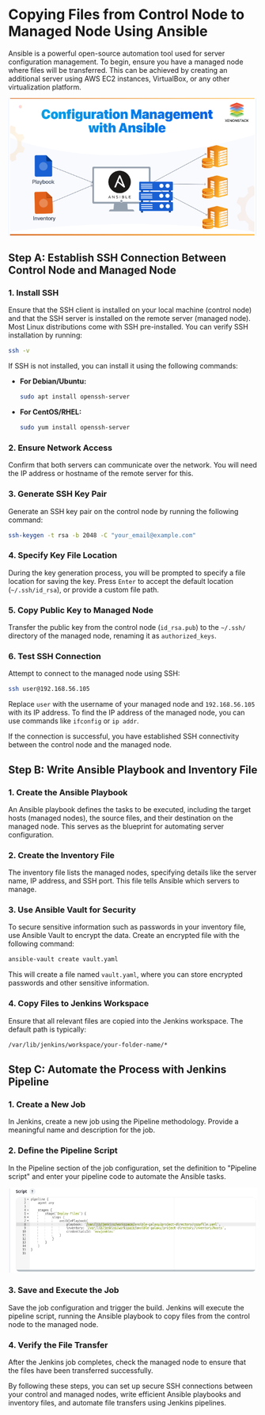 # Copying Files from Control Node to Managed Node Using Ansible

Ansible is a powerful open-source automation tool used for server configuration management. To begin, ensure you have a managed node where files will be transferred. This can be achieved by creating an additional server using AWS EC2 instances, VirtualBox, or any other virtualization platform.

![Alt text](images/ansible.jpg)

## Step A: Establish SSH Connection Between Control Node and Managed Node

### 1. Install SSH

Ensure that the SSH client is installed on your local machine (control node) and that the SSH server is installed on the remote server (managed node). Most Linux distributions come with SSH pre-installed. You can verify SSH installation by running:

```bash
ssh -v
```

If SSH is not installed, you can install it using the following commands:

- **For Debian/Ubuntu:**

  ```bash
  sudo apt install openssh-server
  ```

- **For CentOS/RHEL:**

  ```bash
  sudo yum install openssh-server
  ```

### 2. Ensure Network Access

Confirm that both servers can communicate over the network. You will need the IP address or hostname of the remote server for this.

### 3. Generate SSH Key Pair

Generate an SSH key pair on the control node by running the following command:

```bash
ssh-keygen -t rsa -b 2048 -C "your_email@example.com"
```

### 4. Specify Key File Location

During the key generation process, you will be prompted to specify a file location for saving the key. Press `Enter` to accept the default location (`~/.ssh/id_rsa`), or provide a custom file path.

### 5. Copy Public Key to Managed Node

Transfer the public key from the control node (`id_rsa.pub`) to the `~/.ssh/` directory of the managed node, renaming it as `authorized_keys`.

### 6. Test SSH Connection

Attempt to connect to the managed node using SSH:

```bash
ssh user@192.168.56.105
```

Replace `user` with the username of your managed node and `192.168.56.105` with its IP address. To find the IP address of the managed node, you can use commands like `ifconfig` or `ip addr`.

If the connection is successful, you have established SSH connectivity between the control node and the managed node.

## Step B: Write Ansible Playbook and Inventory File

### 1. Create the Ansible Playbook

An Ansible playbook defines the tasks to be executed, including the target hosts (managed nodes), the source files, and their destination on the managed node. This serves as the blueprint for automating server configuration.

### 2. Create the Inventory File

The inventory file lists the managed nodes, specifying details like the server name, IP address, and SSH port. This file tells Ansible which servers to manage.

### 3. Use Ansible Vault for Security

To secure sensitive information such as passwords in your inventory file, use Ansible Vault to encrypt the data. Create an encrypted file with the following command:

```bash
ansible-vault create vault.yaml
```

This will create a file named `vault.yaml`, where you can store encrypted passwords and other sensitive information.

### 4. Copy Files to Jenkins Workspace

Ensure that all relevant files are copied into the Jenkins workspace. The default path is typically:

```bash
/var/lib/jenkins/workspace/your-folder-name/*
```

## Step C: Automate the Process with Jenkins Pipeline

### 1. Create a New Job

In Jenkins, create a new job using the Pipeline methodology. Provide a meaningful name and description for the job.

### 2. Define the Pipeline Script

In the Pipeline section of the job configuration, set the definition to "Pipeline script" and enter your pipeline code to automate the Ansible tasks.

![Alt text](images/pipeline.jpg)

### 3. Save and Execute the Job

Save the job configuration and trigger the build. Jenkins will execute the pipeline script, running the Ansible playbook to copy files from the control node to the managed node.



### 4. Verify the File Transfer

After the Jenkins job completes, check the managed node to ensure that the files have been transferred successfully.

By following these steps, you can set up secure SSH connections between your control and managed nodes, write efficient Ansible playbooks and inventory files, and automate file transfers using Jenkins pipelines.



